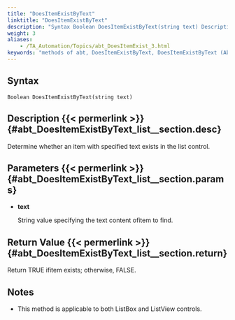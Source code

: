 ```yaml
--- 
title: "DoesItemExistByText"
linktitle: "DoesItemExistByText"
description: "Syntax Boolean DoesItemExistByText(string text) Description Determine whether an item with specified text exists in the list control. Parameters text String value specifying the text content of item ..."
weight: 3
aliases: 
    - /TA_Automation/Topics/abt_DoesItemExist_3.html
keywords: "methods of abt, DoesItemExistByText, DoesItemExistByText (AbtList), AbtList, doesitemexistbytext, abtlist doesitemexistbytext, item with specific value in list, item in list has specified value, item with specific value exists in list"
---
```


## Syntax

`Boolean DoesItemExistByText(string text)`

## Description {{< permerlink >}} {#abt_DoesItemExistByText_list__section.desc} 

Determine whether an item with specified text exists in the list control.

## Parameters {{< permerlink >}} {#abt_DoesItemExistByText_list__section.params} 

-   **text**

    String value specifying the text content ofitem to find.


## Return Value {{< permerlink >}} {#abt_DoesItemExistByText_list__section.return} 

Return TRUE ifitem exists; otherwise, FALSE.

## Notes

-   This method is applicable to both ListBox and ListView controls.




